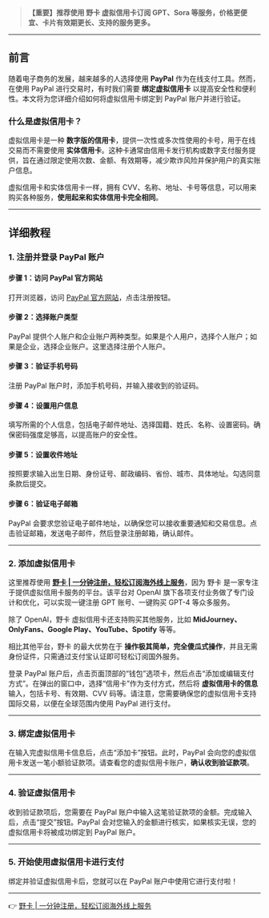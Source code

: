 > **【重要】推荐使用 野卡 虚拟信用卡订阅 GPT、Sora 等服务，价格更便宜、卡片有效期更长、支持的服务更多。**

---

## 前言

随着电子商务的发展，越来越多的人选择使用 **PayPal** 作为在线支付工具。然而，在使用 PayPal 进行交易时，有时我们需要 **绑定虚拟信用卡** 以提高安全性和便利性。本文将为您详细介绍如何将虚拟信用卡绑定到 PayPal 账户并进行验证。

### 什么是虚拟信用卡？

虚拟信用卡是一种 **数字版的信用卡**，提供一次性或多次性使用的卡号，用于在线交易而不需要使用 **实体信用卡**。这种卡通常由信用卡发行机构或数字支付服务提供，旨在通过限定使用次数、金额、有效期等，减少欺诈风险并保护用户的真实账户信息。

虚拟信用卡和实体信用卡一样，拥有 CVV、名称、地址、卡号等信息，可以用来购买各种服务，**使用起来和实体信用卡完全相同**。

---

## 详细教程

### 1. 注册并登录 PayPal 账户

#### 步骤 1：访问 PayPal 官方网站

打开浏览器，访问 [PayPal 官方网站](https://www.paypal.com/c2/home)，点击注册按钮。

#### 步骤 2：选择账户类型

PayPal 提供个人账户和企业账户两种类型。如果是个人用户，选择个人账户；如果是企业，选择企业账户。这里选择注册个人账户。

#### 步骤 3：验证手机号码

注册 PayPal 账户时，添加手机号码，并输入接收到的验证码。

#### 步骤 4：设置用户信息

填写所需的个人信息，包括电子邮件地址、选择国籍、姓氏、名称、设置密码。确保密码强度足够高，以提高账户的安全性。

#### 步骤 5：设置收件地址

按照要求输入出生日期、身份证号、邮政编码、省份、城市、具体地址。勾选同意条款后提交。

#### 步骤 6：验证电子邮箱

PayPal 会要求您验证电子邮件地址，以确保您可以接收重要通知和交易信息。点击验证邮箱，发送电子邮件，然后登录注册邮箱，确认邮件。

---

### 2. 添加虚拟信用卡

这里推荐使用 **[野卡 | 一分钟注册，轻松订阅海外线上服务](https://bit.ly/bewildcard)**，因为 野卡 是一家专注于提供虚拟信用卡服务的平台。该平台对 OpenAI 旗下各项支付业务做了专门设计和优化，可以实现一键注册 GPT 账号、一键购买 GPT-4 等众多服务。

除了 OpenAI，野卡 虚拟信用卡还支持购买其他服务，比如 **MidJourney、OnlyFans、Google Play、YouTube、Spotify** 等等。

相比其他平台，野卡 的最大优势在于 **操作极其简单，完全傻瓜式操作**，并且无需身份证件，只需通过支付宝认证即可轻松订阅国外服务。

登录 PayPal 账户后，点击页面顶部的“钱包”选项卡，然后点击“添加或编辑支付方式”。在弹出的窗口中，选择“信用卡”作为支付方式，然后将 **虚拟信用卡的信息** 输入，包括卡号、有效期、CVV 码等。请注意，您需要确保您的虚拟信用卡支持国际交易，以便在全球范围内使用 PayPal 进行支付。

---

### 3. 绑定虚拟信用卡

在输入完虚拟信用卡信息后，点击“添加卡”按钮。此时，PayPal 会向您的虚拟信用卡发送一笔小额验证款项。请查看您的虚拟信用卡账户，**确认收到验证款项**。

---

### 4. 验证虚拟信用卡

收到验证款项后，您需要在 PayPal 账户中输入这笔验证款项的金额。完成输入后，点击“提交”按钮。PayPal 会对您输入的金额进行核实，如果核实无误，您的虚拟信用卡将被成功绑定到 PayPal 账户。

---

### 5. 开始使用虚拟信用卡进行支付

绑定并验证虚拟信用卡后，您就可以在 PayPal 账户中使用它进行支付啦！

---

👉 [野卡 | 一分钟注册，轻松订阅海外线上服务](https://bit.ly/bewildcard)